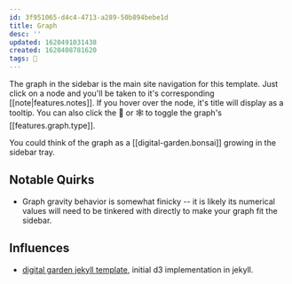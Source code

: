 ```yaml
---
id: 3f951065-d4c4-4713-a289-50b894bebe1d
title: Graph
desc: ''
updated: 1620491031438
created: 1620408781620
tags: 🎋
---
```


The graph in the sidebar is the main site navigation for this template. Just click on a node and you'll be taken to it's corresponding [[note|features.notes]]. If you hover over the node, it's title will display as a tooltip. You can also click the 🌳 or 🕸 to toggle the graph's [[features.graph.type]].

You could think of the graph as a [[digital-garden.bonsai]] growing in the sidebar tray.

## Notable Quirks

- Graph gravity behavior is somewhat finicky -- it is likely its numerical values will need to be tinkered with directly to make your graph fit the sidebar.

## Influences

- [digital garden jekyll template](https://github.com/maximevaillancourt/digital-garden-jekyll-template), initial d3 implementation in jekyll.

